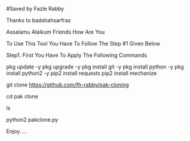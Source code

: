 #Saved by Fazle Rabby

Thanks to badshahsarfraz

Assalamu Alaikum Friends
How Are You

To Use This Tool You Have To Follow The Step #1 Given Below

Step1.
First You Have To Apply The Following Commands


pkg update -y
pkg upgrade -y
pkg install git -y
pkg install python -y
pkg install python2 -y
pip2 install requests
pip2 install mechanize

git clone https://github.com/fh-rabby/pak-cloning

cd pak clone

ls

python2 pakclone.py


Enjoy.....
